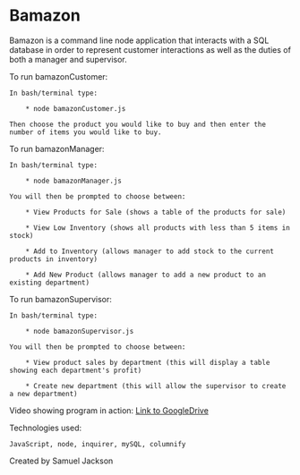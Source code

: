 # Bamazon

Bamazon is a command line node application that interacts with a SQL database in order to represent customer interactions as well as the duties of both a manager and supervisor.

To run bamazonCustomer:

    In bash/terminal type:

        * node bamazonCustomer.js
    
    Then choose the product you would like to buy and then enter the number of items you would like to buy.

To run bamazonManager:

    In bash/terminal type:

        * node bamazonManager.js

    You will then be prompted to choose between:

        * View Products for Sale (shows a table of the products for sale)

        * View Low Inventory (shows all products with less than 5 items in stock)

        * Add to Inventory (allows manager to add stock to the current products in inventory)

        * Add New Product (allows manager to add a new product to an existing department)

To run bamazonSupervisor:

    In bash/terminal type:

        * node bamazonSupervisor.js
    
    You will then be prompted to choose between:

        * View product sales by department (this will display a table showing each department's profit)

        * Create new department (this will allow the supervisor to create a new department)

Video showing program in action: [Link to GoogleDrive](https://drive.google.com/file/d/1ytWtpTBPm-vjicntIrjI1vZhPSr-C7Xp/view?usp=sharing)

Technologies used:

    JavaScript, node, inquirer, mySQL, columnify

Created by Samuel Jackson